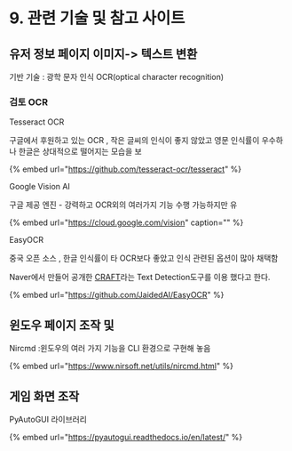 # 9. 관련 기술 및 참고 사이트

## 유저 정보 페이지 이미지-&gt; 텍스트 변환

기반 기술 : 광학 문자 인식 OCR\(optical character recognition\) 

### 검토 OCR

Tesseract OCR

구글에서 후원하고 있는 OCR , 작은 글씨의 인식이 좋지 않았고 영문 인식률이 우수하나 한글은 상대적으로 떨어지는 모습을 보

{% embed url="https://github.com/tesseract-ocr/tesseract" %}

Google Vision AI

구글 제공 엔진 - 강력하고 OCR외의 여러가지 기능 수행 가능하지만 유

{% embed url="https://cloud.google.com/vision" caption="" %}



EasyOCR 

중국 오픈 소스 , 한글 인식률이 타 OCR보다 좋았고 인식 관련된 옵션이 많아 채택함

 Naver에서 만들어 공개한 [CRAFT](https://github.com/clovaai/CRAFT-pytorch)라는 Text Detection도구를 이용 했다고 한다.

{% embed url="https://github.com/JaidedAI/EasyOCR" %}

## 윈도우 페이지 조작 및 

Nircmd  :윈도우의  여러 가지 기능을  CLI 환경으로 구현해 놓음

{% embed url="https://www.nirsoft.net/utils/nircmd.html" %}



## 게임 화면 조작

PyAutoGUI 라이브러리

{% embed url="https://pyautogui.readthedocs.io/en/latest/" %}











